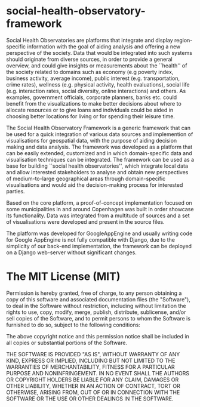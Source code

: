 social-health-observatory-framework
===================================
Social Health Observatories are platforms that integrate and display region-specific information with the goal of aiding analysis and offering a new perspective of the society. Data that would be integrated into such systems should originate from diverse sources, in order to provide a general overview, and could give insights or measurements about the ``health'' of the society related to domains such as economy (e.g poverty index, business activity, average income), public interest (e.g. transportation, crime rates), wellness (e.g. physical activity, health evaluations), social life (e.g. interaction rates, social diversity, online interactions) and others. As examples, government officials, corporate planners, banks etc. could benefit from the visualizations to make better decisions about where to allocate resources or to give loans and individuals could be aided in choosing better locations for living or for spending their leisure time.

The Social Health Observatory Framework is a generic framework that can be used for a quick integration of various data sources and implemention of visualisations for geospatial data, with the  purpose of aiding decision making and data analysis. The framework was developed as a platform that can be easily extended, customized and in which domain-specific data and visualisation techniques can be integrated. The framework can be used as a base for building ``social health observatories'', which integrate local data and allow interested stakeholders to analyse and obtain new perspectives of medium-to-large geographical areas through domain-specific visualisations and would aid the decision-making process for interested parties.

Based on the core platform, a proof-of-concept implementation focused on some municipalities in and around Copenhagen was built in order showcase its functionality. Data was integrated from a multitude of sources and a set of visualisations were developed and present in the source files.

The platform was developed for GoogleAppEngine and usually writing code for Google AppEngine is not fully compatible with Django, due to the simplicity of our back-end implementation, the framework can be deployed on a Django web-server without significant changes.

The MIT License (MIT)
=====================
Permission is hereby granted, free of charge, to any person obtaining a copy of this software and associated documentation files (the "Software"), to deal in the Software without restriction,  including without limitation the rights to use, copy, modify, merge, publish, distribute, sublicense, and/or sell copies of the Software, and to permit persons to whom the Software is furnished to do so, subject to the following conditions: 

The above copyright notice and this permission notice shall be included in all copies or substantial portions of the Software.

THE SOFTWARE IS PROVIDED "AS IS", WITHOUT WARRANTY OF ANY KIND, EXPRESS OR IMPLIED, INCLUDING BUT NOT LIMITED TO THE WARRANTIES OF MERCHANTABILITY, FITNESS FOR A PARTICULAR PURPOSE AND NONINFRINGEMENT. IN NO EVENT SHALL THE AUTHORS OR COPYRIGHT HOLDERS BE LIABLE FOR ANY CLAIM, DAMAGES OR OTHER LIABILITY, WHETHER IN AN ACTION OF CONTRACT, TORT OR OTHERWISE, ARISING FROM, OUT OF OR IN CONNECTION WITH THE SOFTWARE OR THE USE OR OTHER DEALINGS IN THE SOFTWARE.
